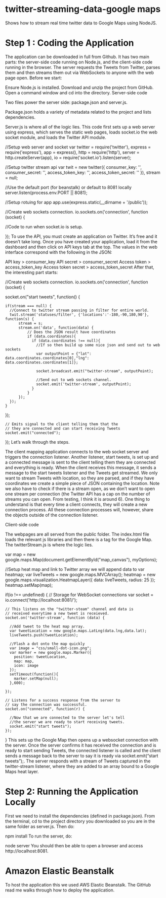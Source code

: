 twitter-streaming-data-google maps
========================

Shows how to stream real time twitter data to Google Maps using NodeJS.


# Step 1 : Coding the Application

The application can be downloaded in full from Github. It has two main parts: the server-side code running on Node.js, and the client-side code running in the browser. The server requests the Tweets from Twitter, parses them and then streams them out via WebSockets to anyone with the web page open. Before we start:

Ensure Node.js is installed.
Download and unzip the project from GitHub.
Open a command window and cd into the directory.
Server-side code

Two files power the server side: package.json and server.js.

Package.json holds a variety of metadata related to the project and lists dependencies.

Server.js is where all of the logic lies. This code first sets up a web server using express, which serves the static web pages, loads socket.io the web socket module, and loads the Twitter API module.

//Setup web server and socket
var twitter = require('twitter'),
    express = require('express'),
    app = express(),
    http = require('http'),
    server = http.createServer(app),
    io = require('socket.io').listen(server);

//Setup twitter stream api
var twit = new twitter({
  consumer_key: '',
  consumer_secret: '',
  access_token_key: '',
  access_token_secret: ''
}),
stream = null;

//Use the default port (for beanstalk) or default to 8081 locally
server.listen(process.env.PORT || 8081);

//Setup rotuing for app
app.use(express.static(__dirname + '/public'));

//Create web sockets connection.
io.sockets.on('connection', function (socket) {

  //Code to run when socket.io is setup.

});
To use the API, you must create an application on Twitter. It’s free and it doesn’t take long. Once you have created your application, load it from the dashboard and then click on API keys tab at the top. The values in the web interface correspond with the following in the JSON:

API key > consumer_key
API secret > consumer_secret
Access token > access_token_key
Access token secret > access_token_secret
After that, the interesting part starts:

//Create web sockets connection.
io.sockets.on('connection', function (socket) {

  socket.on("start tweets", function() {

    if(stream === null) {
      //Connect to twitter stream passing in filter for entire world.
      twit.stream('statuses/filter', {'locations':'-180,-90,180,90'}, function(s) {
          stream = s;
          stream.on('data', function(data) {
              // Does the JSON result have coordinates
              if (data.coordinates){
                if (data.coordinates !== null){
                  //If so then build up some nice json and send out to web sockets
                  var outputPoint = {"lat": data.coordinates.coordinates[0],"lng": data.coordinates.coordinates[1]};

                  socket.broadcast.emit("twitter-stream", outputPoint);

                  //Send out to web sockets channel.
                  socket.emit('twitter-stream', outputPoint);
                }
              }
          });
      });
    }
  });

    // Emits signal to the client telling them that the
    // they are connected and can start receiving Tweets
    socket.emit("connected");
});
Let’s walk through the steps.

The client mapping application connects to the web socket server and triggers the connection listener.
Another listener, start tweets, is set up and a connected message is sent to the client telling them they are connected and everything is ready.
When the client receives this message, it sends a message to the start tweets listener and the Tweets get streamed. We only want to stream Tweets with location, so they are parsed, and if they have coordinates we create a simple piece of JSON containing the location. Note we also have to check if there is a stream open, as we don’t want to open one stream per connection (the Twitter API has a cap on the number of streams you can open. From testing, I think it is around 6).
One thing to understand is that every time a client connects, they will create a new connection process. All these connection processes will, however, share the objects outside of the connection listener.

Client-side code

The webpages are all served from the public folder. The index.html file loads the relevant js libraries and then there is a tag for the Google Map. The twitterStream.js is where the logic lies.

  var map = new google.maps.Map(document.getElementById("map_canvas"), myOptions);

  //Setup heat map and link to Twitter array we will append data to
  var heatmap;
  var liveTweets = new google.maps.MVCArray();
  heatmap = new google.maps.visualization.HeatmapLayer({
    data: liveTweets,
    radius: 25
  });
  heatmap.setMap(map);

  if(io !== undefined) {
    // Storage for WebSocket connections
    var socket = io.connect('http://localhost:8081/');

    // This listens on the "twitter-steam" channel and data is 
    // received everytime a new tweet is receieved.
    socket.on('twitter-stream', function (data) {

      //Add tweet to the heat map array.
      var tweetLocation = new google.maps.LatLng(data.lng,data.lat);
      liveTweets.push(tweetLocation);

      //Flash a dot onto the map quickly
      var image = "css/small-dot-icon.png";
      var marker = new google.maps.Marker({
        position: tweetLocation,
        map: map,
        icon: image
      });
      setTimeout(function(){
        marker.setMap(null);
      },600);

    });

    // Listens for a success response from the server to 
    // say the connection was successful.
    socket.on("connected", function(r) {

      //Now that we are connected to the server let's tell 
      //the server we are ready to start receiving tweets.
      socket.emit("start tweets");
    });
  }
This sets up the Google Map then opens up a websocket connection with the server. Once the server confirms it has received the connection and is ready to start sending Tweets, the connected listener is called and the client sends a message back to the server to say it is ready via socket.emit(“start tweets”);. The server responds with a stream of Tweets captured in the twitter-stream listener, where they are added to an array bound to a Google Maps heat layer.

# Step 2: Running the Application Locally

First we need to install the dependencies (defined in package.json). From the terminal, cd to the project directory you downloaded so you are in the same folder as server.js. Then do:

npm install
To run the server, do:

node server
You should then be able to open a browser and access http://localhost:8081.

# Amazon Elastic Beanstalk 

To host the application this we used AWS Elastic Beanstalk. The GitHub read me walks through how to deploy the application.
